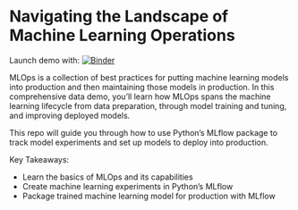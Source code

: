 Navigating the Landscape of Machine Learning Operations
=====

Launch demo with:
[![Binder](https://mybinder.org/badge_logo.svg)](https://mybinder.org/v2/gh/thedataincubator/mlops_august2023_demo/HEAD?labpath=https%3A%2F%2Fgithub.com%2Fthedataincubator%2Fmlops_august2023_demo%2Fblob%2Fmain%2Fmlops_ml_flow_demo.ipynb)

MLOps is a collection of best practices for putting machine learning models into production and then maintaining those models in production. In this comprehensive data demo, you’ll learn how MLOps spans the machine learning lifecycle from data preparation, through model training and tuning, and improving deployed models. 

This repo will guide you through how to use Python’s MLflow package to track model experiments and set up models to deploy into production.

Key Takeaways:

- Learn the basics of MLOps and its capabilities
- Create machine learning experiments in Python’s MLflow
- Package trained machine learning model for production with MLflow
